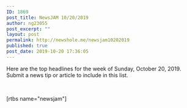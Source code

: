 ```yaml
---
ID: 1869
post_title: NewsJAM 10/20/2019
author: ng23055
post_excerpt: ""
layout: post
permalink: http://newshole.me/newsjam10202019
published: true
post_date: 2019-10-20 17:36:05
---
```

Here are the top headlines for the week of Sunday, October 20, 2019. Submit a news tip or article to include in this list.

&nbsp;

[rtbs name="newsjam"]